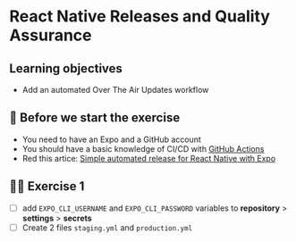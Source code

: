 # React Native Releases and Quality Assurance

## Learning objectives

- Add an automated Over The Air Updates workflow

## 🥑 Before we start the exercise

- You need to have an Expo and a GitHub account
- You should have a basic knowledge of CI/CD with [GitHub Actions](https://github.com/features/actions)
- Red this artice: [Simple automated release for React Native with Expo](https://davidl.fr/blog/github-action-expo)

## 🤸‍♀️ Exercise 1

- [ ] add `EXPO_CLI_USERNAME` and `EXPO_CLI_PASSWORD` variables to **repository** > **settings** > **secrets**
- [ ] Create 2 files `staging.yml` and `production.yml`
